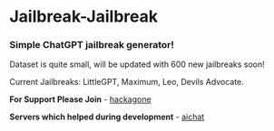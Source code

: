 # Jailbreak-Jailbreak
### Simple ChatGPT jailbreak generator!

Dataset is quite small, will be updated with 600 new jailbreaks soon!

Current Jailbreaks: LittleGPT, Maximum, Leo, Devils Advocate.

**For Support Please Join** *-* [hackagone](https://discord.gg/UkP6bK7XhR)

**Servers which helped during development** - [aichat](https://discord.gg/aichat)
